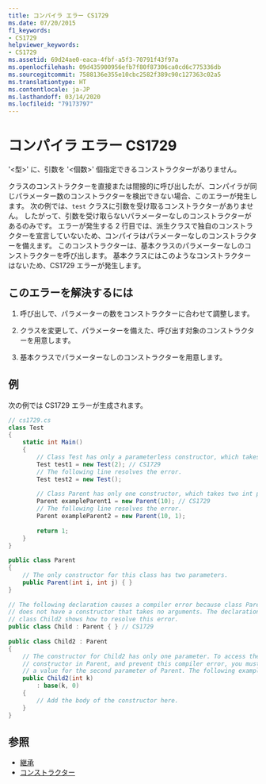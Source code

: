 ```yaml
---
title: コンパイラ エラー CS1729
ms.date: 07/20/2015
f1_keywords:
- CS1729
helpviewer_keywords:
- CS1729
ms.assetid: 69d24ae0-eaca-4fbf-a5f3-70791f43f97a
ms.openlocfilehash: 09d435900956efb7f80f87306ca0cd6c775336db
ms.sourcegitcommit: 7588136e355e10cbc2582f389c90c127363c02a5
ms.translationtype: HT
ms.contentlocale: ja-JP
ms.lasthandoff: 03/14/2020
ms.locfileid: "79173797"
---
```

# <a name="compiler-error-cs1729"></a>コンパイラ エラー CS1729
'<型>' に、引数を '<個数>' 個指定できるコンストラクターがありません。  
  
 クラスのコンストラクターを直接または間接的に呼び出したが、コンパイラが同じパラメーター数のコンストラクターを検出できない場合、このエラーが発生します。 次の例では、`test` クラスに引数を受け取るコンストラクターがありません。 したがって、引数を受け取らないパラメーターなしのコンストラクターがあるのみです。 エラーが発生する 2 行目では、派生クラスで独自のコンストラクターを宣言していないため、コンパイラはパラメーターなしのコンストラクターを備えます。 このコンストラクターは、基本クラスのパラメーターなしのコンストラクターを呼び出します。 基本クラスにはこのようなコンストラクターはないため、CS1729 エラーが発生します。  
  
## <a name="to-correct-this-error"></a>このエラーを解決するには  
  
1. 呼び出しで、パラメーターの数をコンストラクターに合わせて調整します。  
  
2. クラスを変更して、パラメーターを備えた、呼び出す対象のコンストラクターを用意します。  
  
3. 基本クラスでパラメーターなしのコンストラクターを用意します。  
  
## <a name="example"></a>例  
 次の例では CS1729 エラーが生成されます。  
  
```csharp  
// cs1729.cs  
class Test  
{  
    static int Main()  
    {  
        // Class Test has only a parameterless constructor, which takes no arguments.  
        Test test1 = new Test(2); // CS1729  
        // The following line resolves the error.  
        Test test2 = new Test();  
  
        // Class Parent has only one constructor, which takes two int parameters.  
        Parent exampleParent1 = new Parent(10); // CS1729  
        // The following line resolves the error.  
        Parent exampleParent2 = new Parent(10, 1);  
  
        return 1;  
    }  
}  
  
public class Parent  
{  
    // The only constructor for this class has two parameters.  
    public Parent(int i, int j) { }  
}  
  
// The following declaration causes a compiler error because class Parent  
// does not have a constructor that takes no arguments. The declaration of  
// class Child2 shows how to resolve this error.  
public class Child : Parent { } // CS1729  
  
public class Child2 : Parent  
{  
    // The constructor for Child2 has only one parameter. To access the
    // constructor in Parent, and prevent this compiler error, you must provide
    // a value for the second parameter of Parent. The following example provides 0.  
    public Child2(int k)  
        : base(k, 0)  
    {  
        // Add the body of the constructor here.  
    }  
}  
```  
  
## <a name="see-also"></a>参照

- [継承](../../programming-guide/classes-and-structs/inheritance.md)
- [コンストラクター](../../programming-guide/classes-and-structs/constructors.md)
